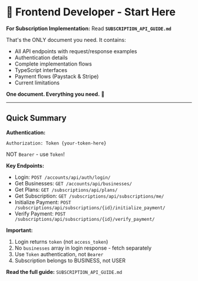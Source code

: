 # 📘 Frontend Developer - Start Here

**For Subscription Implementation:** Read **`SUBSCRIPTION_API_GUIDE.md`**

That's the ONLY document you need. It contains:
- All API endpoints with request/response examples
- Authentication details
- Complete implementation flows
- TypeScript interfaces
- Payment flows (Paystack & Stripe)
- Current limitations

**One document. Everything you need.** 🎯

---

## Quick Summary

**Authentication:**
```
Authorization: Token {your-token-here}
```
NOT `Bearer` - use `Token`!

**Key Endpoints:**
- Login: `POST /accounts/api/auth/login/`
- Get Businesses: `GET /accounts/api/businesses/`
- Get Plans: `GET /subscriptions/api/plans/`
- Get Subscription: `GET /subscriptions/api/subscriptions/me/`
- Initialize Payment: `POST /subscriptions/api/subscriptions/{id}/initialize_payment/`
- Verify Payment: `POST /subscriptions/api/subscriptions/{id}/verify_payment/`

**Important:**
1. Login returns `token` (not `access_token`)
2. No `businesses` array in login response - fetch separately
3. Use `Token` authentication, not `Bearer`
4. Subscription belongs to BUSINESS, not USER

**Read the full guide:** `SUBSCRIPTION_API_GUIDE.md`
